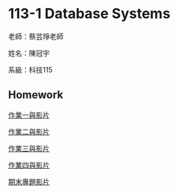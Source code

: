# 113-1 Database Systems

老師：蔡芸琤老師

姓名：陳冠宇

系級：科技115
## Homework

[作業一與影片](https://github.com/guanyu1127/guan/tree/main/HW_1)

[作業二與影片](https://github.com/guanyu1127/guan/tree/main/Hw_2)

[作業三與影片](https://github.com/guanyu1127/guan/tree/main/HW_3)

[作業四與影片](https://github.com/guanyu1127/guan/tree/main/HW_4)

[期末專題影片](https://youtu.be/K4nSiKfCyqo?si=cPjHqHIDQ-uM-5Np)
